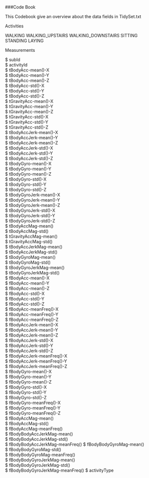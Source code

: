 ###Code Book

This Codebook give an overview about the data fields in TidySet.txt

Activities

WALKING
WALKING_UPSTAIRS
WALKING_DOWNSTAIRS
SITTING
STANDING
LAYING

Measurements

 $ subId                          
 $ activityId                     
 $ tBodyAcc-mean()-X              
 $ tBodyAcc-mean()-Y             
 $ tBodyAcc-mean()-Z              
 $ tBodyAcc-std()-X               
 $ tBodyAcc-std()-Y               
 $ tBodyAcc-std()-Z              
 $ tGravityAcc-mean()-X          
 $ tGravityAcc-mean()-Y          
 $ tGravityAcc-mean()-Z          
 $ tGravityAcc-std()-X            
 $ tGravityAcc-std()-Y            
 $ tGravityAcc-std()-Z            
 $ tBodyAccJerk-mean()-X          
 $ tBodyAccJerk-mean()-Y          
 $ tBodyAccJerk-mean()-Z          
 $ tBodyAccJerk-std()-X           
 $ tBodyAccJerk-std()-Y           
 $ tBodyAccJerk-std()-Z         
 $ tBodyGyro-mean()-X             
 $ tBodyGyro-mean()-Y             
 $ tBodyGyro-mean()-Z            
 $ tBodyGyro-std()-X              
 $ tBodyGyro-std()-Y              
 $ tBodyGyro-std()-Z             
 $ tBodyGyroJerk-mean()-X         
 $ tBodyGyroJerk-mean()-Y        
 $ tBodyGyroJerk-mean()-Z        
 $ tBodyGyroJerk-std()-X          
 $ tBodyGyroJerk-std()-Y          
 $ tBodyGyroJerk-std()-Z          
 $ tBodyAccMag-mean()             
 $ tBodyAccMag-std()              
 $ tGravityAccMag-mean()          
 $ tGravityAccMag-std()           
 $ tBodyAccJerkMag-mean()         
 $ tBodyAccJerkMag-std()          
 $ tBodyGyroMag-mean()            
 $ tBodyGyroMag-std()             
 $ tBodyGyroJerkMag-mean()        
 $ tBodyGyroJerkMag-std()         
 $ fBodyAcc-mean()-X              
 $ fBodyAcc-mean()-Y              
 $ fBodyAcc-mean()-Z              
 $ fBodyAcc-std()-X               
 $ fBodyAcc-std()-Y               
 $ fBodyAcc-std()-Z               
 $ fBodyAcc-meanFreq()-X          
 $ fBodyAcc-meanFreq()-Y          
 $ fBodyAcc-meanFreq()-Z          
 $ fBodyAccJerk-mean()-X          
 $ fBodyAccJerk-mean()-Y          
 $ fBodyAccJerk-mean()-Z          
 $ fBodyAccJerk-std()-X           
 $ fBodyAccJerk-std()-Y           
 $ fBodyAccJerk-std()-Z           
 $ fBodyAccJerk-meanFreq()-X      
 $ fBodyAccJerk-meanFreq()-Y      
 $ fBodyAccJerk-meanFreq()-Z      
 $ fBodyGyro-mean()-X             
 $ fBodyGyro-mean()-Y             
 $ fBodyGyro-mean()-Z             
 $ fBodyGyro-std()-X              
 $ fBodyGyro-std()-Y              
 $ fBodyGyro-std()-Z              
 $ fBodyGyro-meanFreq()-X         
 $ fBodyGyro-meanFreq()-Y         
 $ fBodyGyro-meanFreq()-Z        
 $ fBodyAccMag-mean()             
 $ fBodyAccMag-std()             
 $ fBodyAccMag-meanFreq()         
 $ fBodyBodyAccJerkMag-mean()     
 $ fBodyBodyAccJerkMag-std()      
 $ fBodyBodyAccJerkMag-meanFreq() 
 $ fBodyBodyGyroMag-mean()        
 $ fBodyBodyGyroMag-std()        
 $ fBodyBodyGyroMag-meanFreq()    
 $ fBodyBodyGyroJerkMag-mean()   
 $ fBodyBodyGyroJerkMag-std()     
 $ fBodyBodyGyroJerkMag-meanFreq()
 $ activityType                   
